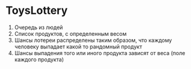 ﻿# ToysLottery

 1. Очередь из людей
 2. Список продуктов, с определенным весом
 3. Шансы лотереи распределены таким образом, что каждому человеку выпадает какой то рандомный продукт
 4. Шансы выпадения того или иного продукта зависят от веса (поле каждого продукта)
